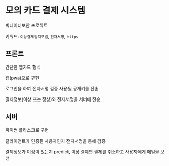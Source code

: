 # 모의 카드 결제 시스템

빅데이터보안 프로젝트 

키워드: `이상결제탐지모델`, `전자서명`, `https`

## 프론트

간단한 앱카드 형식

웹(pwa)으로 구현

로그인을 하여 전자서명 검증 사용될 공개키를 전송

결제정보(이상 또는 정상)와 전자서명을 서버에 전송

## 서버

파이썬 플라스크로 구현

클라이언트가 인증된 사용자인지 전자서명을 통해 검증

결제정보가 이상이 있는지 predict, 이상 결제면 결제를 취소하고 사용자에게 메일을 보냄